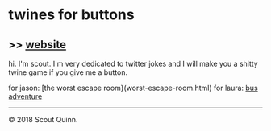 # twines for buttons

## >> [website](blog)

hi. I'm scout. I'm very dedicated to twitter jokes and I will make you a shitty twine game if you give me a button.

for jason: [the worst escape room}(worst-escape-room.html)
for laura: [bus adventure](bus-adventure.html)

---

© 2018 Scout Quinn.
